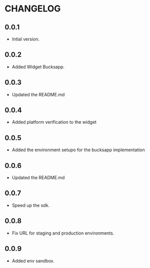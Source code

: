 
# CHANGELOG

## 0.0.1

* Intial version.

## 0.0.2

* Added Widget Bucksapp.

## 0.0.3

* Updated the README.md

## 0.0.4

* Added platform verification to the widget

## 0.0.5

* Added the environment setupo for the bucksapp implementation

## 0.0.6

* Updated the README.md

## 0.0.7

* Speed up the sdk.

## 0.0.8

* Fix URL for staging and production environments.

## 0.0.9

* Added env sandbox.
